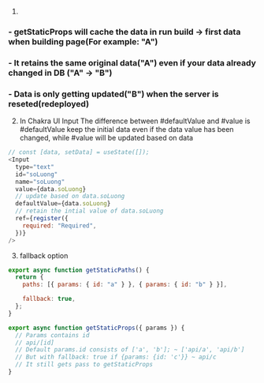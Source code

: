 1.

### - getStaticProps will cache the data in run build -> first data when building page(For example: "A")

### - It retains the same original data("A") even if your data already changed in DB ("A" -> "B")

### - Data is only getting updated("B") when the server is reseted(redeployed)

2. In Chakra UI Input
   The difference between #defaultValue and #value is #defaultValue keep the initial data even if the data value has been changed, while #value will be updated based on data

```javascript
// const [data, setData] = useState([]);
<Input
  type="text"
  id="soLuong"
  name="soLuong"
  value={data.soLuong}
  // update based on data.soLuong
  defaultValue={data.soLuong}
  // retain the intial value of data.soLuong
  ref={register({
    required: "Required",
  })}
/>
```

3. fallback option

```javascript
export async function getStaticPaths() {
  return {
    paths: [{ params: { id: "a" } }, { params: { id: "b" } }],

    fallback: true,
  };
}

export async function getStaticProps({ params }) {
  // Params contains id
  // api/[id]
  // Default params.id consists of ['a', 'b']; ~ ['api/a', 'api/b']
  // But with fallback: true if {params: {id: 'c'}} ~ api/c
  // It still gets pass to getStaticProps
}
```
